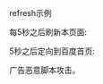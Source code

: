 refresh示例

每5秒之后刷新本页面:

<meta http-equiv="refresh" content="5" />
5秒之后定向到百度首页:

<meta http-equiv="refresh" content="5; url=http://www.baidu.com/" />


广告恶意脚本攻击。